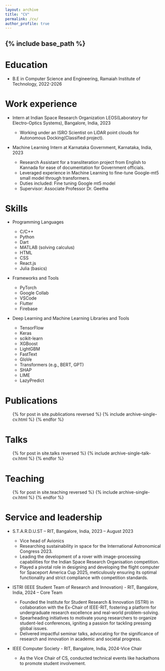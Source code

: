 ```yaml
---
layout: archive
title: "CV"
permalink: /cv/
author_profile: true
---
```


{% include base_path %}
----------------------------------------------------------------------------
Education
======
* B.E in Computer Science and Engineering, Ramaiah Institute of Technology, 2022-2026

Work experience
======
* Intern at Indian Space Research Organization LEOS(Laboratory for Electro-Optics Systems), Bangalore, India, 2023
  * Working under an ISRO Scientist on LiDAR point clouds for Autonomous Docking(Classified project).

* Machine Learning Intern at Karnataka Government, Karnataka, India, 2023 
  * Research Assistant for a transliteration project from English to Kannada for ease of documentation for Government officials. 
  * Leveraged experience in Machine Learning to fine-tune Google-mt5 small model through transformers.
  * Duties included: Fine tuning Google mt5 model
  * Supervisor: Associate Professor Dr. Geetha

  
Skills
======
* Programming Languages
  * C/C++
  * Python
  * Dart
  * MATLAB (solving calculus)
  * HTML
  * CSS
  * React.js
  * Julia (basics)

* Frameworks and Tools
  * PyTorch
  * Google Collab
  * VSCode
  * Flutter
  * Firebase
  
* Deep Learning and Machine Learning Libraries and Tools
  * TensorFlow
  * Keras
  * scikit-learn
  * XGBoost
  * LightGBM
  * FastText
  * GloVe
  * Transformers (e.g., BERT, GPT)
  * SHAP
  * LIME
  * LazyPredict

Publications
======
  <ul>{% for post in site.publications reversed %}
    {% include archive-single-cv.html %}
  {% endfor %}</ul>
  
Talks
======
  <ul>{% for post in site.talks reversed %}
    {% include archive-single-talk-cv.html  %}
  {% endfor %}</ul>
  
Teaching
======
  <ul>{% for post in site.teaching reversed %}
    {% include archive-single-cv.html %}
  {% endfor %}</ul>
  
Service and leadership
======
* S.T.A.R.D.U.ST  – RIT, Bangalore, India, 2023 – August 2023 
  * Vice head of Avionics
  * Researching sustainability in space for the International Astronomical Congress 2023.
  * Leading the development of a rover with image-processing capabilities for the Indian Space Research Organisation competition.
  * Played a pivotal role in designing and developing the flight computer for Spaceport America Cup 2025, meticulously ensuring its optimal functionality and strict compliance with competition standards.

* ISTRI (IEEE Student Team of Research and Innovation) - RIT, Bangalore, India, 2024 – Core Team 
  * Founded the Institute for Student Research & Innovation (ISTRI) in collaboration with the Ex-Chair of IEEE-RIT, fostering a platform for undergraduate research excellence and real-world problem-solving.
  * Spearheading initiatives to motivate young researchers to organize student-led conferences, igniting a passion for tackling pressing global issues. 
  * Delivered impactful seminar talks, advocating for the significance of research and innovation in academic and societal progress.

* IEEE Computer Society - RIT, Bangalore, India, 2024-Vice Chair
  * As the Vice Chair of CS, conducted technical events like hackathons to promote student involvement. 

